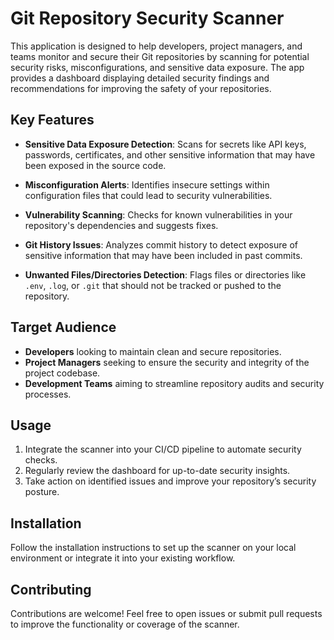 # Git Repository Security Scanner

This application is designed to help developers, project managers, and teams monitor and secure their Git repositories by scanning for potential security risks, misconfigurations, and sensitive data exposure. The app provides a dashboard displaying detailed security findings and recommendations for improving the safety of your repositories.

## Key Features

- **Sensitive Data Exposure Detection**: Scans for secrets like API keys, passwords, certificates, and other sensitive information that may have been exposed in the source code.
  
- **Misconfiguration Alerts**: Identifies insecure settings within configuration files that could lead to security vulnerabilities.

- **Vulnerability Scanning**: Checks for known vulnerabilities in your repository's dependencies and suggests fixes.

- **Git History Issues**: Analyzes commit history to detect exposure of sensitive information that may have been included in past commits.

- **Unwanted Files/Directories Detection**: Flags files or directories like `.env`, `.log`, or `.git` that should not be tracked or pushed to the repository.

## Target Audience

- **Developers** looking to maintain clean and secure repositories.
- **Project Managers** seeking to ensure the security and integrity of the project codebase.
- **Development Teams** aiming to streamline repository audits and security processes.

## Usage

1. Integrate the scanner into your CI/CD pipeline to automate security checks.
2. Regularly review the dashboard for up-to-date security insights.
3. Take action on identified issues and improve your repository’s security posture.

## Installation

Follow the installation instructions to set up the scanner on your local environment or integrate it into your existing workflow.

## Contributing

Contributions are welcome! Feel free to open issues or submit pull requests to improve the functionality or coverage of the scanner.

